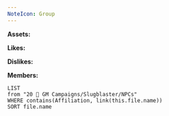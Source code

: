 ```yaml
---
NoteIcon: Group
---
```

**Assets:**

**Likes:**

**Dislikes:**

**Members:**
```dataview
LIST
from "20 🌟 GM Campaigns/Slugblaster/NPCs"
WHERE contains(Affiliation, link(this.file.name))
SORT file.name
```